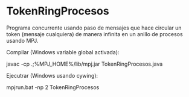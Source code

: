# TokenRingProcesos
Programa concurrente usando paso de mensajes que hace circular un token (mensaje cualquiera) de manera infinita en un anillo de procesos usando MPJ.

Compilar (Windows variable global activada):

 javac -cp .;%MPJ_HOME%/lib/mpj.jar TokenRingProcesos.java
 
Ejecutrar (Windows usando cywing):

 mpjrun.bat -np 2 TokenRingProcesos
